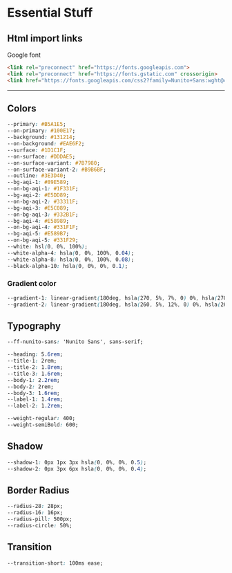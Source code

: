 # Essential Stuff

## Html import links

Google font

``` html
<link rel="preconnect" href="https://fonts.googleapis.com">
<link rel="preconnect" href="https://fonts.gstatic.com" crossorigin>
<link href="https://fonts.googleapis.com/css2?family=Nunito+Sans:wght@400;600&display=swap" rel="stylesheet">
```
<!-- .spacing .card-sm-highlight-card{
  margin-top: 50px;
}

.spacing .work-1{
  margin-top: 50px;
}

.wrapper .title-1{
  margin-top: 1px;
}

.we-work .title-3{
  margin-top: 20px;
}

.spacing .work-2{
  margin-top: 50px;
}

.spacing .card-item-1{
  margin-top: 50px;
}

.spacing .title-3{
  margin-top: 50px;
}

.card-list .label-1 .m-icon {
  padding-top: 20px;
} -->
---

<!-- 
                                    <li class="card-item">

                                        <p class="title-1">23.3</p>

                                        <p class="label-1">PM<sub>2.5</sub></p>
                                    </li>

                                    <li class="card-item">

                                        <p class="title-1">23.3</p>

                                        <p class="label-1">PM<sub>2.5</sub></p>
                                    </li>




                                    <li class="card-item">

                                        <p class="title-1">23.3</p>

                                        <p class="label-1">PM<sub>2.5</sub></p>
                                    </li>

                                            <li class="card-item">

                                                <p class="title-1">23.3</p>

                                                <p class="label-1">PM<sub>2.5</sub></p>
                                            </li> -->
## Colors

``` css
--primary: #B5A1E5; 
--on-primary: #100E17; 
--background: #131214;
--on-background: #EAE6F2;
--surface: #1D1C1F;
--on-surface: #DDDAE5;
--on-surface-variant: #7B7980; 
--on-surface-variant-2: #B9B6BF;
--outline: #3E3D40;
--bg-aqi-1: #89E589;
--on-bg-aqi-1: #1F331F;
--bg-aqi-2: #E5DD89;
--on-bg-aqi-2: #33311F;
--bg-aqi-3: #E5C089;
--on-bg-aqi-3: #332B1F;
--bg-aqi-4: #E58989;
--on-bg-aqi-4: #331F1F;
--bg-aqi-5: #E589B7;
--on-bg-aqi-5: #331F29;
--white: hsl(0, 0%, 100%);
--white-alpha-4: hsla(0, 0%, 100%, 0.04);
--white-alpha-8: hsla(0, 0%, 100%, 0.08);
--black-alpha-10: hsla(0, 0%, 0%, 0.1);
```

### Gradient color

``` css
--gradient-1: linear-gradient(180deg, hsla(270, 5%, 7%, 0) 0%, hsla(270, 5%, 7%, 0.8) 65%, hsl(270, 5%, 7%) 100%);
--gradient-2: linear-gradient(180deg, hsla(260, 5%, 12%, 0) 0%, hsla(260, 5%, 12%, 0.8) 65%, hsl(260, 5%, 12%) 100%);
```

## Typography

``` css
--ff-nunito-sans: 'Nunito Sans', sans-serif;

--heading: 5.6rem;
--title-1: 2rem;
--title-2: 1.8rem;
--title-3: 1.6rem;
--body-1: 2.2rem;
--body-2: 2rem;
--body-3: 1.6rem;
--label-1: 1.4rem;
--label-2: 1.2rem;

--weight-regular: 400;
--weight-semiBold: 600;
```

## Shadow

``` css
--shadow-1: 0px 1px 3px hsla(0, 0%, 0%, 0.5);
--shadow-2: 0px 3px 6px hsla(0, 0%, 0%, 0.4);
```

## Border Radius

``` css
--radius-28: 28px;
--radius-16: 16px;
--radius-pill: 500px;
--radius-circle: 50%;
```

## Transition

``` css
--transition-short: 100ms ease;
```
